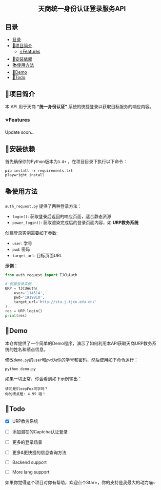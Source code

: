 

<h2 align="center">
天商统一身份认证登录服务API
</h2>

## 目录


- [目录](#目录)
- [📖项目简介](#项目简介)
  - [⭐Features](#features)
- [🚀安装依赖](#安装依赖)
- [📚使用方法](#使用方法)
- [🎦Demo](#demo)
- [📝Todo](#todo)



## 📖项目简介

本 API 用于天商 **“统一身份认证”** 系统的快捷登录以获取目标服务的响应内容。

### ⭐Features

Update soon...

## 🚀安装依赖
首先确保你的Python版本为`3.8+` ，在项目目录下执行以下命令：

```shell
pip install -r requirements.txt
playwright install
```

## 📚使用方法

`auth_request.py` 提供了两种登录方法：
- `login()`: 获取登录后返回的响应页面，适合静态资源
- `power_login()`: 获取渲染完成后的登录页面内容，如 **URP教务系统**


创建登录实例需要如下参数:
- `user`: 学号
- `pwd`: 密码
- `target_url`: 目标页面URL

**示例：**

```python
from auth_request import TJCUAuth

# 创建登录实例
URP = TJCUAuth(
    user='114514',
    pwd='1919810',
    target_url='http://stu.j.tjcu.edu.cn/'
)
res = URP.login()
print(res)
```


## 🎦Demo

本仓库提供了一个简单的Demo程序，演示了如何利用本API获取天商URP教务系统的姓名和绩点信息。

修改`demo.py`的`user`和`pwd`为你的学号和密码，然后使用如下命令运行：

```shell
python demo.py
```

如果一切正常，你会看到如下示例输出：

```shell
请问是SleepFox同学吗？
你的绩点是: 4.99 哦！
```

## 📝Todo

- [x] URP教务系统
- [ ] 添加潜在的Captcha认证登录
- [ ] 更多的登录场景
- [ ] 更多&更快捷的信息查询方法
- [ ] Backend support
- [ ] More lang support


如果你觉得这个项目对你有帮助，欢迎点个Star⭐️，你的支持是我最大的动力喵~